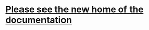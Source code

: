 # [Please see the new home of the documentation](https://graphhopper.com/api/1/docs/route-optimization/)
